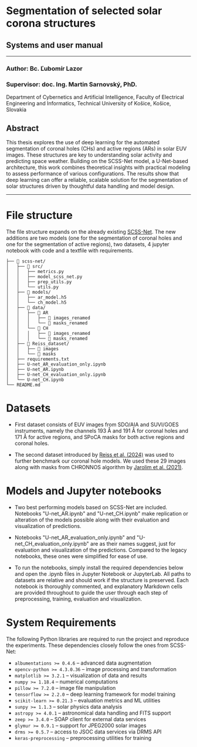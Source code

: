 # Segmentation of selected solar corona structures
## Systems and user manual
---

### Author: Bc. Ľubomír Lazor
### Supervisor: doc. Ing. Martin Sarnovský, PhD.
Department of Cybernetics and Artificial Intelligence, Faculty of Electrical Engineering and Informatics, Technical University of Košice, Košice, Slovakia


## Abstract
This thesis explores the use of deep learning for the automated segmentation of coronal holes (CHs) and active regions (ARs) in solar EUV images. These structures are key to understanding solar activity and predicting space weather. Building on the SCSS-Net model, a U-Net-based architecture, this work combines theoretical insights with practical modeling to assess performance of various configurations. The results show that deep learning can offer a reliable, scalable solution for the segmentation of solar structures driven by thoughtful data handling and model design.

---

# File structure
The file structure expands on the already existing [SCSS-Net](https://github.com/space-lab-sk/scss-net). The new additions are two models (one for the segmentation of coronal holes and one for the segmentation of active regions), two datasets, 4 jupyter notebook with code and a textfile with requirements.

```text
├── 📁 scss-net/
│   ├── 📁 src/
│   │   ├── metrics.py
│   │   ├── model_scss_net.py
│   │   ├── prep_utils.py
│   │   └── utils.py
│   ├── 📁 models/
│   │   ├── ar_model.h5
│   │   └── ch_model.h5
│   ├── 📁 data/
│   │   ├── 📁 AR
│   │   │   ├── 📁 images_renamed
│   │   │   └── 📁 masks_renamed
│   │   └── 📁 CH
│   │   │   ├── 📁 images_renamed
│   │   │   └── 📁 masks_renamed
│   ├── 📁 Reiss_dataset/
│   │   ├── 📁 images
│   │   └── 📁 masks
│   ├── requirements.txt
│   ├── U-net_AR_evaluation_only.ipynb
│   ├── U-net_AR.ipynb
│   ├── U-net_CH_evaluation_only.ipynb
│   └── U-net_CH.ipynb
└── README.md        
```

# Datasets

* First dataset consists of EUV images from SDO/AIA and SUVI/GOES instruments, namely the channels 193 Å and 191 Å for coronal holes and 171 Å for active regions, and SPoCA masks for both active regions and coronal holes.

* The second dataset introduced by [Reiss et al. (2024)](https://figshare.com/articles/dataset/Coronal_Hole_Detection_Comparison_Dataset/23997993/1?file=42085731) was used to further benchmark our coronal hole models. We used these 29 images along with masks from CHRONNOS algorithm by [Jarolim et al. (2021)](https://github.com/RobertJaro/MultiChannelCHDetection).

# Models and Jupyter notebooks

* Two best performing models based on SCSS-Net are included. Notebooks "U-net_AR.ipynb" and "U-net_CH.ipynb" make replication or alteration of the models possible along with their evaluation and visualization of predictions.

* Notebooks "U-net_AR_evaluation_only.ipynb" and "U-net_CH_evaluation_only.ipynb" are as their names suggest, just for evaluation and visualization of the predictions. Compared to the legacy notebooks, these ones were simplified for ease of use.

* To run the notebooks, simply install the required dependencies below and open the .ipynb files in Jupyter Notebook or JupyterLab. All paths to datasets are relative and should work if the structure is preserved. Each notebook is thoroughly commented, and explanatory Markdown cells are provided throughout to guide the user through each step of preprocessing, training, evaluation and visualization.

# System Requirements

 The following Python libraries are required to run the project and reproduce the experiments. These dependencies closely follow the ones from SCSS-Net:

- `albumentations >= 0.4.6` – advanced data augmentation
- `opencv-python >= 4.3.0.36` – image processing and transformation
- `matplotlib >= 3.2.1` – visualization of data and results
- `numpy >= 1.18.4` – numerical computations
- `pillow >= 7.2.0` – image file manipulation
- `tensorflow >= 2.2.0` – deep learning framework for model training
- `scikit-learn >= 0.21.3` – evaluation metrics and ML utilities
- `sunpy >= 1.1.3` – solar physics data analysis
- `astropy >= 4.0.1` – astronomical data handling and FITS support
- `zeep >= 3.4.0` – SOAP client for external data services
- `glymur >= 0.9.1` – support for JPEG2000 solar images
- `drms >= 0.5.7` – access to JSOC data services via DRMS API
- `keras-preprocessing` – preprocessing utilities for training
